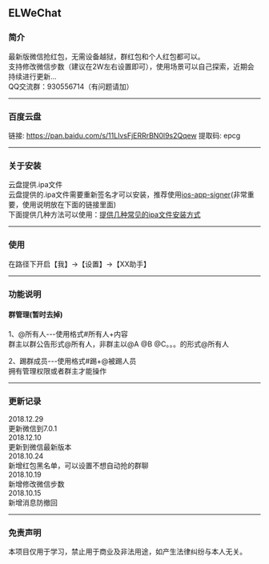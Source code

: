## ELWeChat
### 简介
最新版微信抢红包，无需设备越狱，群红包和个人红包都可以。<br>
支持修改微信步数（建议在2W左右设置即可），使用场景可以自己探索，近期会持续进行更新...<br>
QQ交流群：930556714（有问题请加）

---

### 百度云盘
链接: https://pan.baidu.com/s/11LlvsFjERRrBN0l9s2Qqew 提取码: epcg

---

### 关于安装
云盘提供.ipa文件<br>云盘提供的.ipa文件需要重新签名才可以安装，推荐使用[ios-app-signer](https://github.com/DanTheMan827/ios-app-signer)(非常重要，使用说明放在下面的链接里面)
<br>
下面提供几种方法可以使用：[提供几种常见的ipa文件安装方式](https://www.jianshu.com/p/2bf09385741a)

---

### 使用
在路径下开启【我】->【设置】->【XX助手】

---

### 功能说明

#### 群管理(暂时去掉)
1、@所有人---使用格式#所有人+内容 <br>
群主以群公告形式@所有人，非群主以@A @B @C。。。的形式@所有人

2、踢群成员---使用格式#踢+@被踢人员
<br>拥有管理权限或者群主才能操作

---

### 更新记录
2018.12.29  <br>
更新微信到7.0.1<br>
2018.12.10  <br>
更新到微信最新版本<br>
2018.10.24  <br>
新增红包黑名单，可以设置不想自动抢的群聊<br>
2018.10.19  <br>
新增修改微信步数<br>
2018.10.15  <br>
新增消息防撤回<br>

---

### 免责声明
本项目仅用于学习，禁止用于商业及非法用途，如产生法律纠纷与本人无关。

